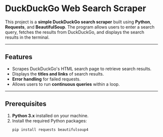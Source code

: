# DuckDuckGo Web Search Scraper

This project is a **simple DuckDuckGo search scraper** built using **Python**, **Requests**, and **BeautifulSoup**. The program allows users to enter a search query, fetches the results from DuckDuckGo, and displays the search results in the terminal.

---

## Features

- Scrapes DuckDuckGo's HTML search page to retrieve search results.
- Displays the **titles and links** of search results.
- **Error handling** for failed requests.
- Allows users to run **continuous queries** within a loop.

---

## Prerequisites

1. **Python 3.x** installed on your machine.
2. Install the required Python packages:
   ```bash
   pip install requests beautifulsoup4
